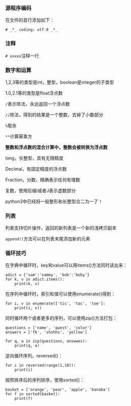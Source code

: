### 源程序编码
在文件的首行添加如下：

```
# _*_ coding: utf-8 _*_
```

### 注释

`# xxxxx`注释一行

### 数字和运算
1,2,3等的类型是int，整型，boolean是integer的子类型

1.0,2.1等的类型是float浮点数

`/`表示除法，永远返回一个浮点数

`//`除法，得到的结果是一个整数，去掉了小数部分

`%`取余

`**`计算幂乘方

**整数和浮点数的混合计算中，整数会被转换为浮点数**

long，长整型，具有无限精度

Decimal，有固定精度的浮点数

Fraction，分数，精确表示任何有理数

复数，使用后缀i或者J表示虚数部分

python3中已经将一般整形和长整型合二为一了！

### 列表
列表支持切片操作，返回的新列表是一个新的浅拷贝副本

`append()`方法可以在列表末尾添加新的元素

### 循环技巧

在字典中循环时，key和value可以用items()方法同时读出来：

```
adict = {'sam':'sammy', 'bob':'boby'}
for k, v in adict.items():
	print(k, v)
```

在序列中循环时，索引和值可以使用enumerate()得到：

```
for i, v in enumerate(['tic', 'tac', 'toe']:
	print(i, v))
```

同时循环两个或者更多的序列，可以使用zip()方法打包：

```
questions = ['name', 'quest', 'color']
answers = ['fk', 'shshhs', 'yellow']

for q, a in zip(questions, answwes):
	print(q, a)
```

逆向循环序列，reversed()：

```
for i in reversed(range(1,10)):
	print(i)
```

按照排序后的序列排序，使用sorted()：

```
basket = ['orange', 'pear', 'apple', 'banaba']
for f in sorted(basket):
	print(f)
```


